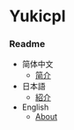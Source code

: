 # Yukicpl

### Readme

* 简体中文
    * [简介](../../ReadMe.md)
* 日本語
    * [紹介](ja/readme_ja.md)
* English
    * [About](en/readme_en.md)

